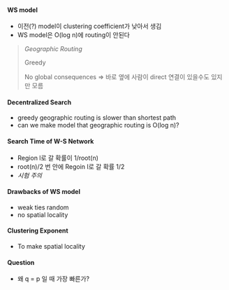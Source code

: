 #### WS model

* 이전(?) model이 clustering coefficient가 낮아서 생김
* WS model은 O(log n)에 routing이 안된다

> *Geographic Routing*
>
> Greedy
>
> No global consequences => 바로 옆에 사람이 direct 연결이 있을수도 있지만 모름

#### Decentralized Search

* greedy geographic routing is slower than shortest path
* can we make model that geographic routing is O(log n)?

#### Search Time of W-S Network

* Region l로 갈 확률이 1/root(n)
* root(n)/2 번 안에 Regoin I로 갈 확률 1/2
* *시험 주의*

#### Drawbacks of WS model

* weak ties random
* no spatial locality

#### Clustering Exponent

* To make spatial locality

#### Question

* 왜 q = p 일 때 가장 빠른가?

